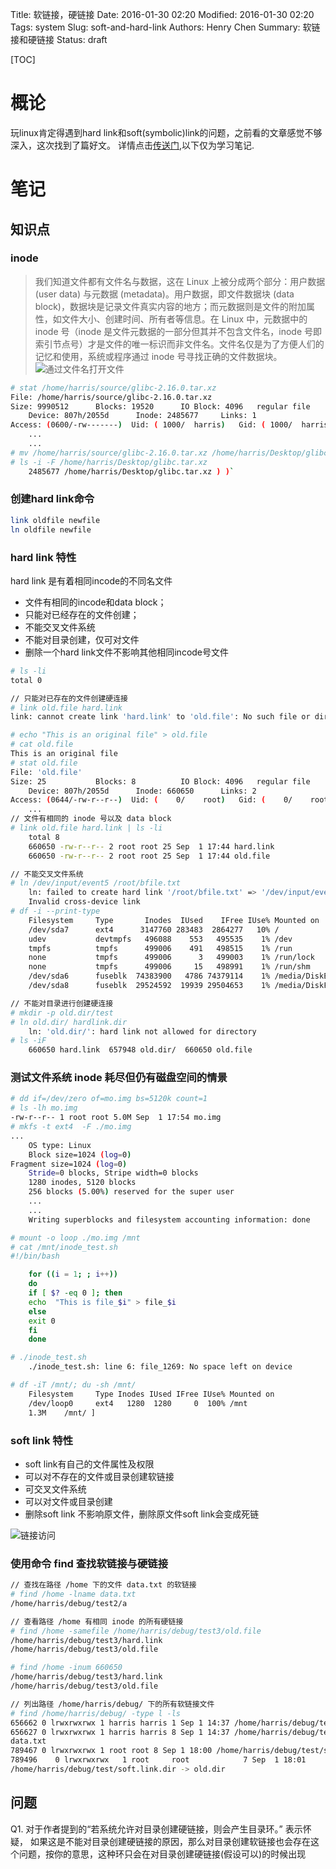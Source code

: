 Title: 软链接，硬链接
Date: 2016-01-30 02:20
Modified: 2016-01-30 02:20
Tags: system
Slug: soft-and-hard-link
Authors: Henry Chen
Summary: 软链接和硬链接
Status: draft

[TOC]



# 概论
玩linux肯定得遇到hard link和soft(symbolic)link的问题，之前看的文章感觉不够深入，这次找到了篇好文。
详情点击[传送门](http://www.ibm.com/developerworks/cn/linux/l-cn-hardandsymb-links/index.html),以下仅为学习笔记.


# 笔记

## 知识点

### inode
> 我们知道文件都有文件名与数据，这在 Linux 上被分成两个部分：用户数据 (user data) 与元数据 (metadata)。用户数据，即文件数据块 (data block)，数据块是记录文件真实内容的地方；而元数据则是文件的附加属性，如文件大小、创建时间、所有者等信息。在 Linux 中，元数据中的 inode 号（inode 是文件元数据的一部分但其并不包含文件名，inode 号即索引节点号）才是文件的唯一标识而非文件名。文件名仅是为了方便人们的记忆和使用，系统或程序通过 inode 号寻找正确的文件数据块。
![通过文件名打开文件](/images/sysops/find-file-by-filename.jpg)

```bash 
# stat /home/harris/source/glibc-2.16.0.tar.xz 
File: /home/harris/source/glibc-2.16.0.tar.xz
Size: 9990512      Blocks: 19520      IO Block: 4096   regular file 
    Device: 807h/2055d      Inode: 2485677     Links: 1 
Access: (0600/-rw-------)  Uid: ( 1000/  harris)   Gid: ( 1000/  harris) 
    ... 
    ... 
# mv /home/harris/source/glibc-2.16.0.tar.xz /home/harris/Desktop/glibc.tar.xz 
# ls -i -F /home/harris/Desktop/glibc.tar.xz 
    2485677 /home/harris/Desktop/glibc.tar.xz ) )`
```  
  
### 创建hard link命令
```bash
link oldfile newfile 
ln oldfile newfile
```

### hard link 特性
hard link 是有着相同incode的不同名文件
+ 文件有相同的incode和data block；
+ 只能对已经存在的文件创建；
+ 不能交叉文件系统
+ 不能对目录创建，仅可对文件
+ 删除一个hard link文件不影响其他相同incode号文件

```bash
# ls -li 
total 0 

// 只能对已存在的文件创建硬连接
# link old.file hard.link 
link: cannot create link 'hard.link' to 'old.file': No such file or directory 

# echo "This is an original file" > old.file 
# cat old.file 
This is an original file 
# stat old.file 
File: 'old.file'
Size: 25           Blocks: 8          IO Block: 4096   regular file 
    Device: 807h/2055d      Inode: 660650      Links: 2 
Access: (0644/-rw-r--r--)  Uid: (    0/    root)   Gid: (    0/    root) 
    ... 
// 文件有相同的 inode 号以及 data block 
# link old.file hard.link | ls -li 
    total 8 
    660650 -rw-r--r-- 2 root root 25 Sep  1 17:44 hard.link 
    660650 -rw-r--r-- 2 root root 25 Sep  1 17:44 old.file 

// 不能交叉文件系统
# ln /dev/input/event5 /root/bfile.txt 
    ln: failed to create hard link '/root/bfile.txt' => '/dev/input/event5': 
    Invalid cross-device link 
# df -i --print-type 
    Filesystem     Type       Inodes  IUsed    IFree IUse% Mounted on 
    /dev/sda7      ext4      3147760 283483  2864277   10% / 
    udev           devtmpfs   496088    553   495535    1% /dev 
    tmpfs          tmpfs      499006    491   498515    1% /run 
    none           tmpfs      499006      3   499003    1% /run/lock 
    none           tmpfs      499006     15   498991    1% /run/shm 
    /dev/sda6      fuseblk  74383900   4786 74379114    1% /media/DiskE 
    /dev/sda8      fuseblk  29524592  19939 29504653    1% /media/DiskF 

// 不能对目录进行创建硬连接
# mkdir -p old.dir/test 
# ln old.dir/ hardlink.dir 
    ln: 'old.dir/': hard link not allowed for directory 
# ls -iF 
    660650 hard.link  657948 old.dir/  660650 old.file
```

### 测试文件系统 inode 耗尽但仍有磁盘空间的情景
```bash
# dd if=/dev/zero of=mo.img bs=5120k count=1 
# ls -lh mo.img 
-rw-r--r-- 1 root root 5.0M Sep  1 17:54 mo.img 
# mkfs -t ext4  -F ./mo.img 
... 
    OS type: Linux 
    Block size=1024 (log=0) 
Fragment size=1024 (log=0) 
    Stride=0 blocks, Stripe width=0 blocks 
    1280 inodes, 5120 blocks 
    256 blocks (5.00%) reserved for the super user 
    ... 
    ... 
    Writing superblocks and filesystem accounting information: done 

# mount -o loop ./mo.img /mnt 
# cat /mnt/inode_test.sh 
#!/bin/bash 

    for ((i = 1; ; i++)) 
    do 
    if [ $? -eq 0 ]; then 
    echo  "This is file_$i" > file_$i 
    else 
    exit 0 
    fi 
    done 

# ./inode_test.sh 
    ./inode_test.sh: line 6: file_1269: No space left on device 

# df -iT /mnt/; du -sh /mnt/ 
    Filesystem     Type Inodes IUsed IFree IUse% Mounted on 
    /dev/loop0     ext4   1280  1280     0  100% /mnt 
    1.3M    /mnt/ ]
```

### soft link 特性
+ soft link有自己的文件属性及权限
+ 可以对不存在的文件或目录创建软链接
+ 可交叉文件系统
+ 可以对文件或目录创建
+ 删除soft link 不影响原文件，删除原文件soft link会变成死链

![链接访问](/images/sysops/visit-soft-link.jpg)


### 使用命令 find 查找软链接与硬链接
```bash
// 查找在路径 /home 下的文件 data.txt 的软链接
# find /home -lname data.txt 
/home/harris/debug/test2/a 

// 查看路径 /home 有相同 inode 的所有硬链接
# find /home -samefile /home/harris/debug/test3/old.file 
/home/harris/debug/test3/hard.link 
/home/harris/debug/test3/old.file 

# find /home -inum 660650 
/home/harris/debug/test3/hard.link 
/home/harris/debug/test3/old.file 

// 列出路径 /home/harris/debug/ 下的所有软链接文件
# find /home/harris/debug/ -type l -ls 
656662 0 lrwxrwxrwx 1 harris harris 1 Sep 1 14:37 /home/harris/debug/test2/b -> a
656627 0 lrwxrwxrwx 1 harris harris 8 Sep 1 14:37 /home/harris/debug/test2/a -> 
data.txt
789467 0 lrwxrwxrwx 1 root root 8 Sep 1 18:00 /home/harris/debug/test/soft.link -> old.file 
789496    0 lrwxrwxrwx   1 root     root            7 Sep  1 18:01 
/home/harris/debug/test/soft.link.dir -> old.dir
```

## 问题
Q1. 对于作者提到的“若系统允许对目录创建硬链接，则会产生目录环。” 表示怀疑，
如果这是不能对目录创建硬链接的原因，那么对目录创建软链接也会存在这个问题，按你的意思，这种环只会在对目录创建硬链接(假设可以)的时候出现
